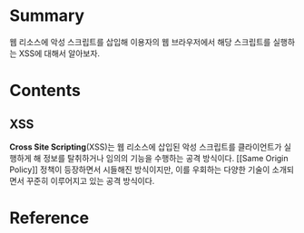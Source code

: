 # Summary

웹 리소스에 악성 스크립트를 삽입해 이용자의 웹 브라우저에서 해당 스크립트를 실행하는 XSS에 대해서 알아보자.
# Contents
## XSS

**Cross Site Scripting**(XSS)는 웹 리소스에 삽입된 악성 스크립트를 클라이언트가 실행하게 해 정보를 탈취하거나 임의의 기능을 수행하는 공격 방식이다. [[Same Origin Policy]] 정책이 등장하면서 시들해진 방식이지만, 이를 우회하는 다양한 기술이 소개되면서 꾸준히 이루어지고 있는 공격 방식이다.

# Reference

